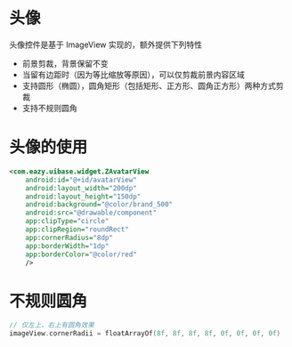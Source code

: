 # 头像
头像控件是基于 ImageView 实现的，额外提供下列特性
- 前景剪裁，背景保留不变
- 当留有边距时（因为等比缩放等原因），可以仅剪裁前景内容区域
- 支持圆形（椭圆），圆角矩形（包括矩形、正方形、圆角正方形）两种方式剪裁
- 支持不规则圆角

# 头像的使用
``` xml
<com.eazy.uibase.widget.ZAvatarView
    android:id="@+id/avatarView"
    android:layout_width="200dp"
    android:layout_height="150dp"
    android:background="@color/brand_500"
    android:src="@drawable/component"
    app:clipType="circle"
    app:clipRegion="roundRect"
    app:cornerRadius="8dp"
    app:borderWidth="1dp"
    app:borderColor="@color/red"
    />
```

# 不规则圆角
``` kotlin
// 仅左上、右上有圆角效果
imageView.cornerRadii = floatArrayOf(8f, 8f, 8f, 8f, 0f, 0f, 0f, 0f)
```

